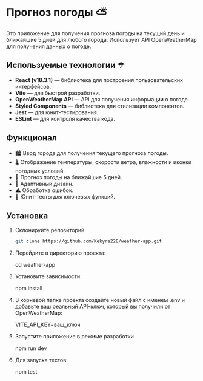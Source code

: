 # Прогноз погоды ⛅

Это приложение для получения прогноза погоды на текущий день и ближайшие 5 дней для любого города. Использует API OpenWeatherMap для получения данных о погоде.

## Используемые технологии ☂

- **React (v18.3.1)** — библиотека для построения пользовательских интерфейсов.
- **Vite** — для быстрой разработки.
- **OpenWeatherMap API** — API для получения информации о погоде.
- **Styled Components** — библиотека для стилизации компонентов.
- **Jest** — для юнит-тестирования.
- **ESLint** — для контроля качества кода.

## Функционал 

- 🏙️ Ввод города для получения текущего прогноза погоды.
- 🌡️ Отображение температуры, скорости ветра, влажности и иконки погодных условий.
- 📅 Прогноз погоды на ближайшие 5 дней.
- 📱 Адаптивный дизайн.
- ⚠️ Обработка ошибок.
- 🧪 Юнит-тесты для ключевых функций.

## Установка

1. Склонируйте репозиторий:
   ```bash
   git clone https://github.com/Kekyra228/weather-app.git

2. Перейдите в директорию проекта:

   cd weather-app
   
3. Установите зависимости:

   npm install

4. В корневой папке проекта создайте новый файл с именем .env и добавьте ваш реальный API-ключ, который вы получили от OpenWeatherMap:

   VITE_API_KEY=ваш_ключ

5. Запустите приложение в режиме разработки

   npm run dev

6. Для запуска тестов:

   npm test


